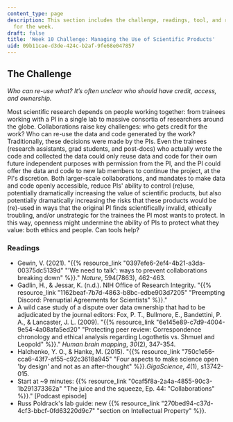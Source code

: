 ```yaml
---
content_type: page
description: This section includes the challenge, readings, tool, and response paper
  for the week.
draft: false
title: 'Week 10 Challenge: Managing the Use of Scientific Products'
uid: 09b11cae-d3de-424c-b2af-9fe68e047857
---
```

## The Challenge

*Who can re-use what? It’s often unclear who should have credit, access, and ownership.*

Most scientific research depends on people working together: from trainees working with a PI in a single lab to massive consortia of researchers around the globe. Collaborations raise key challenges: who gets credit for the work? Who can re-use the data and code generated by the work? Traditionally, these decisions were made by the PIs. Even the trainees (research assistants, grad students, and post-docs) who actually wrote the code and collected the data could only reuse data and code for their own future independent purposes with permission from the PI, and the PI could offer the data and code to new lab members to continue the project, at the PI's discretion. Both larger-scale collaborations, and mandates to make data and code openly accessible, reduce PIs' ability to control (re)use, potentially dramatically increasing the value of scientific products, but also potentially dramatically increasing the risks that these products would be (re)-used in ways that the original PI finds scientifically invalid, ethically troubling, and/or unstrategic for the trainees the PI most wants to protect. In this way, openness might undermine the ability of PIs to protect what they value: both ethics and people. Can tools help?

### Readings

- Gewin, V. (2021). "{{% resource_link "0397efe6-2ef4-4b21-a3da-00375dc5139d" "'We need to talk': ways to prevent collaborations breaking down" %}}." *Nature*, 594(7863), 462-463.
- Gadlin, H., & Jessar, K. (n.d.). NIH Office of Research Integrity. "{{% resource_link "1162beaf-7b7d-4863-b8bc-edbe903d7205" "Preempting Discord: Prenuptial Agreements for Scientists" %}}."
- A wild case study of a dispute over data ownership that had to be adjudicated by the journal editors: Fox, P. T., Bullmore, E., Bandettini, P. A., & Lancaster, J. L. (2009). "{{% resource_link "6e145e89-c7d9-4004-9e54-4a08afa5ed20" "Protecting peer review: Correspondence chronology and ethical analysis regarding Logothetis vs. Shmuel and Leopold" %}}." *Human brain mapping*, *30*(2), 347-354.
- Halchenko, Y. O., & Hanke, M. (2015). "{{% resource_link "750c1e56-cca6-43f7-af55-c92c3618a945" "Four aspects to make science open 'by design' and not as an after-thought" %}}.*GigaScience*, *4*(1), s13742-015.
- Start at ~9 minutes: {{% resource_link "0caf5f8a-2a4a-4855-90c3-1b291373362a" "The juice and the squeeze, Ep. 44: \"Collaborations" %}}." \[Podcast episode\]
- Russ Poldrack's lab guide: new {{% resource_link "270bed94-c37d-4cf3-bbcf-0fd63220d9c7" "section on Intellectual Property" %}}.